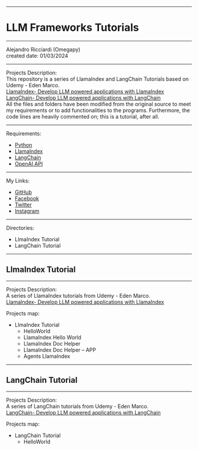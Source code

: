 -----------------------------------------------------------------------------------------------------------------------------
# LLM Frameworks Tutorials
-----------------------------------------------------------------------------------------------------------------------------

 Alejandro Ricciardi (Omegapy)  
 created date: 01/03/2024  

-----------------------------------------------------------------------------------------------------------------------------

Projects Description:  
This repository is a series of LlamaIndex and LangChain Tutorials based on Udemy - Eden Marco.  
[LlamaIndex- Develop LLM powered applications with LlamaIndex](https://www.udemy.com/course/lamaindex/)  
[LangChain- Develop LLM powered applications with LangChain](https://www.udemy.com/course/langchain)  
All the files and folders have been modified from the original source to meet my requirements or to add functionalities to the programs. 
Furthermore, the code lines are heavily commented on; this is a tutorial, after all.

-----------------------------------------------------------------------------------------------------------------------------

Requirements:  
- [Python](https://www.python.org/)   
- [LlamaIndex](https://www.llamaindex.ai/)  
- [LangChain]( https://www.langchain.com/)
- [OpenAI API](https://openai.com/)  

-----------------------------------------------------------------------------------------------------------------------------

My Links:   
- [GitHub](https://github.com/Omegapy)   
- [Facebook](https://www.facebook.com/profile.php?id=100089638857137)  
- [Twitter](https://twitter.com/RicciardiAlex)   
- [Instagram](https://www.instagram.com/alexomegapy/)  

-----------------------------------------------------------------------------------------------------------------------------

Directories:  
- LlmaIndex Tutorial
- LangChain Tutorial

-----------------------------------------------------------------------------------------------------------------------------
## LlmaIndex Tutorial
-----------------------------------------------------------------------------------------------------------------------------

Projects Description:  
A series of LlamaIndex tutorials from Udemy - Eden Marco.  
[LlamaIndex- Develop LLM powered applications with LlamaIndex](https://www.udemy.com/course/lamaindex/)  

Projects map:    
- LlmaIndex Tutorial
  - HelloWorld
  - LlamaIndex Hello World
  - LlamaIndex Doc Helper
  - LlamaIndex Doc Helper – APP
  - Agents LlamaIndex

-----------------------------------------------------------------------------------------------------------------------------
## LangChain Tutorial
-----------------------------------------------------------------------------------------------------------------------------

Projects Description:  
A series of LangChain tutorials from Udemy - Eden Marco.  
[LangChain- Develop LLM powered applications with LangChain](https://www.udemy.com/course/langchain/)  

Projects map:    
- LangChain Tutorial
  - HelloWorld


